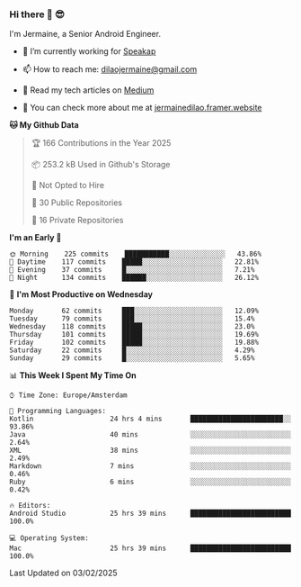 ### Hi there 👋 😎
I'm Jermaine, a Senior Android Engineer.

- 🔭 I’m currently working for [Speakap](https://www.speakap.com/)

- 📫 How to reach me: dilaojermaine@gmail.com

- 📖 Read my tech articles on [Medium](https://jermainedilao.medium.com/)

- 👀 You can check more about me at [jermainedilao.framer.website](https://jermainedilao.framer.website)

<!--
**jermainedilao/jermainedilao** is a ✨ _special_ ✨ repository because its `README.md` (this file) appears on your GitHub profile.

Here are some ideas to get you started:

- 🔭 I’m currently working on ...
- 🌱 I’m currently learning ...
- 👯 I’m looking to collaborate on ...
- 🤔 I’m looking for help with ...
- 💬 Ask me about ...
- 📫 How to reach me: ...
- 😄 Pronouns: ...
- ⚡ Fun fact: ...
-->

<!--START_SECTION:waka-->
**🐱 My Github Data** 

> 🏆 166 Contributions in the Year 2025
 > 
> 📦 253.2 kB Used in Github's Storage 
 > 
> 🚫 Not Opted to Hire
 > 
> 📜 30 Public Repositories 
 > 
> 🔑 16 Private Repositories  
 > 
**I'm an Early 🐤** 

```text
🌞 Morning    225 commits    ███████████░░░░░░░░░░░░░░   43.86% 
🌆 Daytime    117 commits    █████░░░░░░░░░░░░░░░░░░░░   22.81% 
🌃 Evening    37 commits     █░░░░░░░░░░░░░░░░░░░░░░░░   7.21% 
🌙 Night      134 commits    ██████░░░░░░░░░░░░░░░░░░░   26.12%

```
📅 **I'm Most Productive on Wednesday** 

```text
Monday       62 commits     ███░░░░░░░░░░░░░░░░░░░░░░   12.09% 
Tuesday      79 commits     ███░░░░░░░░░░░░░░░░░░░░░░   15.4% 
Wednesday    118 commits    █████░░░░░░░░░░░░░░░░░░░░   23.0% 
Thursday     101 commits    █████░░░░░░░░░░░░░░░░░░░░   19.69% 
Friday       102 commits    █████░░░░░░░░░░░░░░░░░░░░   19.88% 
Saturday     22 commits     █░░░░░░░░░░░░░░░░░░░░░░░░   4.29% 
Sunday       29 commits     █░░░░░░░░░░░░░░░░░░░░░░░░   5.65%

```


📊 **This Week I Spent My Time On** 

```text
⌚︎ Time Zone: Europe/Amsterdam

💬 Programming Languages: 
Kotlin                   24 hrs 4 mins       ███████████████████████░░   93.86% 
Java                     40 mins             ░░░░░░░░░░░░░░░░░░░░░░░░░   2.64% 
XML                      38 mins             ░░░░░░░░░░░░░░░░░░░░░░░░░   2.49% 
Markdown                 7 mins              ░░░░░░░░░░░░░░░░░░░░░░░░░   0.46% 
Ruby                     6 mins              ░░░░░░░░░░░░░░░░░░░░░░░░░   0.42%

🔥 Editors: 
Android Studio           25 hrs 39 mins      █████████████████████████   100.0%

💻 Operating System: 
Mac                      25 hrs 39 mins      █████████████████████████   100.0%

```


 Last Updated on 03/02/2025
<!--END_SECTION:waka-->

